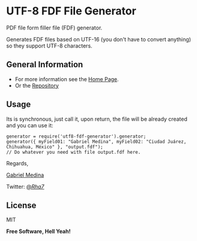 UTF-8 FDF File Generator
========================

PDF file form filler file (FDF) generator.

Generates FDF files based on UTF-16 (you don't have to convert anything) so they support UTF-8 characters.

General Information
-------------------

- For more information see the [Home Page].
- Or the [Repository]

Usage
-----

Its is synchronous, just call it, upon return, the file will be already created and you can use it:

```
generator = require('utf8-fdf-generator').generator;
generator({ myField01: "Gabriel Medina", myField02: "Ciudad Juárez, Chihuahua, México" }, "output.fdf");
// Do whatever you need with file output.fdf here.

```

[Home Page]:http://rhaseventh.blogspot.mx/2014/04/node-js-pdf-fill-from-fdf-with-utf-16.html
[Repository]:https://github.com/Rhaseven7h/utf8-fdf-generator

Regards,

[Gabriel Medina] 

Twitter: [@_Rha7_]

[Gabriel Medina]:mailto:rha7.com@gmail.com
[@_Rha7_]:https://twitter.com/_Rha7_
License
----
MIT

**Free Software, Hell Yeah!**

